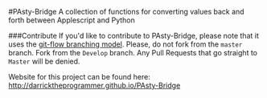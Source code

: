 #PAsty-Bridge
A collection of functions for converting values back and forth between Applescript and Python


###Contribute
If you'd like to contribute to PAsty-Bridge, please note that it uses the [git-flow branching model](http://nvie.com/posts/a-successful-git-branching-model/). Please, do not fork from the `master` branch. Fork from the `Develop` branch. Any Pull Requests that go straight to `Master` will be denied.


Website for this project can be found here: http://darricktheprogrammer.github.io/PAsty-Bridge
